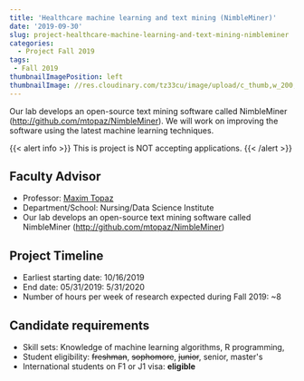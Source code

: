 ```yaml
---
title: 'Healthcare machine learning and text mining (NimbleMiner)'
date: '2019-09-30'
slug: project-healthcare-machine-learning-and-text-mining-nimbleminer
categories:
  - Project Fall 2019
tags:
 - Fall 2019
thumbnailImagePosition: left
thumbnailImage: //res.cloudinary.com/tz33cu/image/upload/c_thumb,w_200,g_face/v1547181988/prognosis-icon-2803190_960_720_erpf57.png
---
```

Our lab develops an open-source text mining software called NimbleMiner (http://github.com/mtopaz/NimbleMiner). We will work on improving the software using the latest machine learning techniques. 

<!--more-->

{{< alert info >}}
This is project is NOT accepting applications.
{{< /alert >}}

## Faculty Advisor
+ Professor: [Maxim Topaz](http://www.nursing.columbia.edu/profile/mtopaz)
+ Department/School: Nursing/Data Science Institute 
+ Our lab develops an open-source text mining software called NimbleMiner (http://github.com/mtopaz/NimbleMiner)

## Project Timeline
+ Earliest starting date: 10/16/2019
+ End date: 05/31/2019: 5/31/2020
+ Number of hours per week of research expected during Fall 2019: ~8

## Candidate requirements
+ Skill sets: Knowledge of machine learning algorithms, R programming,  
+ Student eligibility: ~~freshman~~, ~~sophomore~~, ~~junior~~, senior, master's
+ International students on F1 or J1 visa: **eligible**
